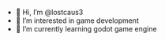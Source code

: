 - 👋 Hi, I’m @lostcaus3
- 👀 I’m interested in game development
- 🌱 I’m currently learning godot game engine

<!---
lostcaus3/lostcaus3 is a ✨ special ✨ repository because its `README.md` (this file) appears on your GitHub profile.
You can click the Preview link to take a look at your changes.
--->

